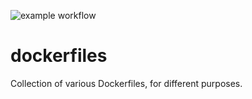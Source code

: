 
![example workflow](https://github.com/h-shrishrimal/dockerfiles/actions/workflows/main.yml/badge.svg)

# dockerfiles
Collection of various Dockerfiles, for different purposes.
